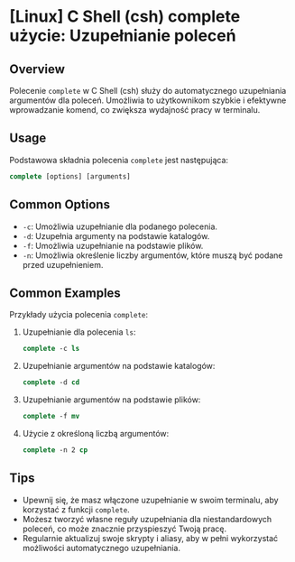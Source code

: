 # [Linux] C Shell (csh) complete użycie: Uzupełnianie poleceń

## Overview
Polecenie `complete` w C Shell (csh) służy do automatycznego uzupełniania argumentów dla poleceń. Umożliwia to użytkownikom szybkie i efektywne wprowadzanie komend, co zwiększa wydajność pracy w terminalu.

## Usage
Podstawowa składnia polecenia `complete` jest następująca:

```csh
complete [options] [arguments]
```

## Common Options
- `-c`: Umożliwia uzupełnianie dla podanego polecenia.
- `-d`: Uzupełnia argumenty na podstawie katalogów.
- `-f`: Umożliwia uzupełnianie na podstawie plików.
- `-n`: Umożliwia określenie liczby argumentów, które muszą być podane przed uzupełnieniem.

## Common Examples
Przykłady użycia polecenia `complete`:

1. Uzupełnianie dla polecenia `ls`:
   ```csh
   complete -c ls
   ```

2. Uzupełnianie argumentów na podstawie katalogów:
   ```csh
   complete -d cd
   ```

3. Uzupełnianie argumentów na podstawie plików:
   ```csh
   complete -f mv
   ```

4. Użycie z określoną liczbą argumentów:
   ```csh
   complete -n 2 cp
   ```

## Tips
- Upewnij się, że masz włączone uzupełnianie w swoim terminalu, aby korzystać z funkcji `complete`.
- Możesz tworzyć własne reguły uzupełniania dla niestandardowych poleceń, co może znacznie przyspieszyć Twoją pracę.
- Regularnie aktualizuj swoje skrypty i aliasy, aby w pełni wykorzystać możliwości automatycznego uzupełniania.